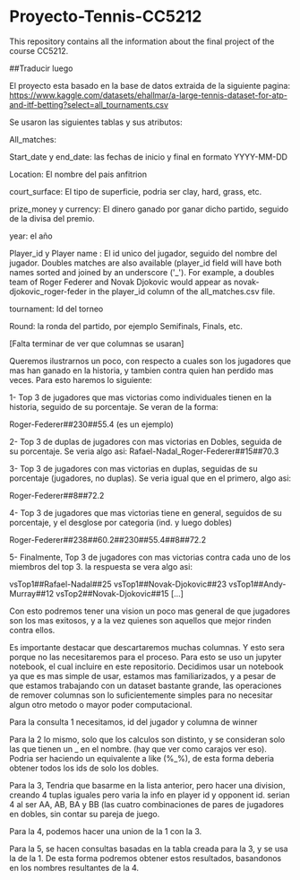 # Proyecto-Tennis-CC5212
This repository contains all the information about the final project of the course CC5212. 

##Traducir luego

El proyecto esta basado en la base de datos extraida de la siguiente pagina: https://www.kaggle.com/datasets/ehallmar/a-large-tennis-dataset-for-atp-and-itf-betting?select=all_tournaments.csv

Se usaron las siguientes tablas y sus atributos:

All_matches:

Start_date y end_date: las fechas de inicio y final en formato YYYY-MM-DD

Location: El nombre del pais anfitrion

court_surface: El tipo de superficie, podria ser clay, hard, grass, etc.

prize_money y currency: El dinero ganado por ganar dicho partido, seguido de la divisa del premio.

year: el año

Player_id y Player name : El id unico del jugador, seguido del nombre del jugador. Doubles matches are also available (player_id field will have both names sorted and joined by an underscore ('_'). For example, a doubles team of Roger Federer and Novak Djokovic would appear as novak-djokovic_roger-feder in the player_id column of the all_matches.csv file.

tournament: Id del torneo

Round: la ronda del partido, por ejemplo Semifinals, Finals, etc.

[Falta terminar de ver que columnas se usaran]




Queremos ilustrarnos un poco, con respecto a cuales son los jugadores que mas han ganado en la historia, y tambien contra quien han perdido mas veces. Para esto haremos lo siguiente:

1- Top 3 de jugadores que mas victorias como individuales tienen en la historia, seguido de su porcentaje. Se veran de la forma: 

Roger-Federer##230##55.4 (es un ejemplo)

2- Top 3 de duplas de jugadores con mas victorias en Dobles, seguida de su porcentaje. Se veria algo asi:
  Rafael-Nadal_Roger-Federer##15##70.3

3- Top 3 de jugadores con mas victorias en duplas, seguidas de su porcentaje (jugadores, no duplas). Se veria igual que en el primero, algo asi:

Roger-Federer##8##72.2

4- Top 3 de jugadores que mas victorias tiene en general, seguidos de su porcentaje, y el desglose por categoria (ind. y luego dobles)

Roger-Federer##238##60.2##230##55.4##8##72.2

5- Finalmente, Top 3 de jugadores con mas victorias contra cada uno de los miembros del top 3. la respuesta se vera algo asi:

vsTop1##Rafael-Nadal##25
vsTop1##Novak-Djokovic##23
vsTop1##Andy-Murray##12
vsTop2##Novak-Djokovic##15
[...]

Con esto podremos tener una vision un poco mas general de que jugadores son los mas exitosos, y a la vez quienes son aquellos que mejor rinden contra ellos.



Es importante destacar que descartaremos muchas columnas. Y esto sera porque no las necesitaremos para el proceso. Para esto se uso un jupyter notebook, el cual incluire en este repositorio. Decidimos usar un notebook ya que es mas simple de usar, estamos mas familiarizados, y a pesar de que estamos trabajando con un dataset bastante grande, las operaciones de remover columnas son lo suficientemente simples para no necesitar algun otro metodo o mayor poder computacional.



Para la consulta 1 necesitamos, id del jugador y columna de winner

Para la 2 lo mismo, solo que los calculos son distinto, y se consideran solo las que tienen un _ en el nombre. (hay que ver como carajos ver eso). Podria ser haciendo un equivalente a like (%_%), de esta forma deberia obtener todos los ids de solo los dobles.

Para la 3, Tendria que basarme en la lista anterior, pero hacer una division, creando 4 tuplas iguales pero varia la info en player id y opponent id. serian 4 al ser AA, AB, BA y BB (las cuatro combinaciones de pares de jugadores en dobles, sin contar su pareja de juego.

Para la 4, podemos hacer una union de la 1 con la 3. 

Para la 5, se hacen consultas basadas en la tabla creada para la 3, y se usa la de la 1. De esta forma podremos obtener estos resultados, basandonos en los nombres resultantes de la 4.



